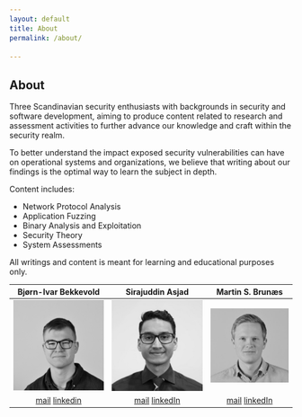 ```yaml
---
layout: default
title: About
permalink: /about/

---
```

## About

Three Scandinavian security enthusiasts with backgrounds in security and software development, aiming to produce content related to research and assessment activities to further advance our knowledge and craft within the security realm. 

To better understand the impact exposed security vulnerabilities can have on operational systems and organizations, we believe that writing about our findings is the optimal way to learn the subject in depth. 

Content includes:
 - Network Protocol Analysis
 - Application Fuzzing
 - Binary Analysis and Exploitation
 - Security Theory
 - System Assessments

All writings and content is meant for learning and educational purposes only.

|Bjørn-Ivar Bekkevold | Sirajuddin Asjad| Martin S. Brunæs |
|:-:|:-:|:-:|
|![Bjørn-Ivar](/images/bjornivar_bw.jpg) | ![Sirajuddin](/images/sira_bw.jpeg)| ![Martin](/images/profil_martin_bw.jpg)|
|[mail](mailto:bjornivar95@gmail.com) [linkedin](https://no.linkedin.com/in/bj%C3%B8rn-ivar-bekkevold-1a18901aa)|[mail](sirasjad@gmail.com) [linkedIn](https://no.linkedin.com/in/sirasjad)|[mail](martin.brunaes@gmail.com) [linkedIn](https://www.linkedin.com/in/martin-brunaes/)|


